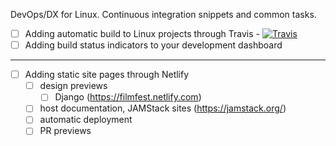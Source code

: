 DevOps/DX for Linux. Continuous integration snippets and common tasks.

* [ ] Adding automatic build to Linux projects through Travis - [![Travis](https://img.shields.io/travis/yakshaveinc/linux.svg)](https://travis-ci.org/yakshaveinc/linux)
* [ ] Adding build status indicators to your development dashboard

---
* [ ] Adding static site pages through Netlify
  * [ ] design previews
    * [ ] Django (https://filmfest.netlify.com)
  * [ ] host documentation, JAMStack sites (https://jamstack.org/)
  * [ ] automatic deployment
  * [ ] PR previews
